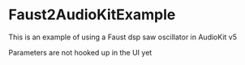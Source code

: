 # Faust2AudioKitExample
This is an example of using a Faust dsp saw oscillator in AudioKit v5

Parameters are not hooked up in the UI yet

